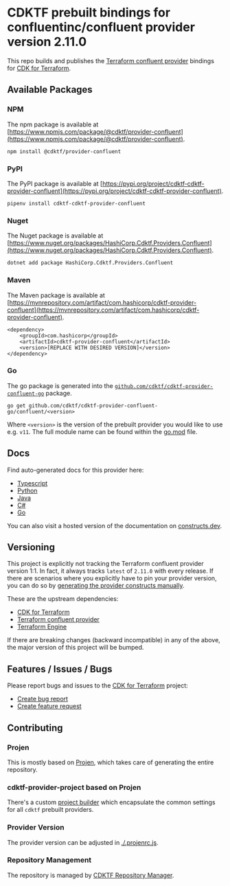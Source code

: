 
# CDKTF prebuilt bindings for confluentinc/confluent provider version 2.11.0

This repo builds and publishes the [Terraform confluent provider](https://registry.terraform.io/providers/confluentinc/confluent/2.11.0.0/docs) bindings for [CDK for Terraform](https://cdk.tf).

## Available Packages

### NPM

The npm package is available at [https://www.npmjs.com/package/@cdktf/provider-confluent](https://www.npmjs.com/package/@cdktf/provider-confluent).

`npm install @cdktf/provider-confluent`

### PyPI

The PyPI package is available at [https://pypi.org/project/cdktf-cdktf-provider-confluent](https://pypi.org/project/cdktf-cdktf-provider-confluent).

`pipenv install cdktf-cdktf-provider-confluent`

### Nuget

The Nuget package is available at [https://www.nuget.org/packages/HashiCorp.Cdktf.Providers.Confluent](https://www.nuget.org/packages/HashiCorp.Cdktf.Providers.Confluent).

`dotnet add package HashiCorp.Cdktf.Providers.Confluent`

### Maven

The Maven package is available at [https://mvnrepository.com/artifact/com.hashicorp/cdktf-provider-confluent](https://mvnrepository.com/artifact/com.hashicorp/cdktf-provider-confluent).

```
<dependency>
    <groupId>com.hashicorp</groupId>
    <artifactId>cdktf-provider-confluent</artifactId>
    <version>[REPLACE WITH DESIRED VERSION]</version>
</dependency>
```

### Go

The go package is generated into the [`github.com/cdktf/cdktf-provider-confluent-go`](https://github.com/cdktf/cdktf-provider-confluent-go) package.

`go get github.com/cdktf/cdktf-provider-confluent-go/confluent/<version>`

Where `<version>` is the version of the prebuilt provider you would like to use e.g. `v11`. The full module name can be found
within the [go.mod](https://github.com/cdktf/cdktf-provider-confluent-go/blob/main/confluent/go.mod#L1) file.

## Docs

Find auto-generated docs for this provider here: 

- [Typescript](./docs/API.typescript.md)
- [Python](./docs/API.python.md)
- [Java](./docs/API.java.md)
- [C#](./docs/API.csharp.md)
- [Go](./docs/API.go.md)

You can also visit a hosted version of the documentation on [constructs.dev](https://constructs.dev/packages/@cdktf/provider-confluent).

## Versioning

This project is explicitly not tracking the Terraform confluent provider version 1:1. In fact, it always tracks `latest` of `2.11.0` with every release. If there are scenarios where you explicitly have to pin your provider version, you can do so by [generating the provider constructs manually](https://cdk.tf/imports).

These are the upstream dependencies:

- [CDK for Terraform](https://cdk.tf)
- [Terraform confluent provider](https://registry.terraform.io/providers/confluentinc/confluent/2.11.0.0)
- [Terraform Engine](https://terraform.io)

If there are breaking changes (backward incompatible) in any of the above, the major version of this project will be bumped.

## Features / Issues / Bugs

Please report bugs and issues to the [CDK for Terraform](https://cdk.tf) project:

- [Create bug report](https://cdk.tf/bug)
- [Create feature request](https://cdk.tf/feature)

## Contributing

### Projen

This is mostly based on [Projen](https://github.com/projen/projen), which takes care of generating the entire repository.

### cdktf-provider-project based on Projen

There's a custom [project builder](https://github.com/cdktf/cdktf-provider-project) which encapsulate the common settings for all `cdktf` prebuilt providers.

### Provider Version

The provider version can be adjusted in [./.projenrc.js](./.projenrc.js).

### Repository Management

The repository is managed by [CDKTF Repository Manager](https://github.com/cdktf/cdktf-repository-manager/).
